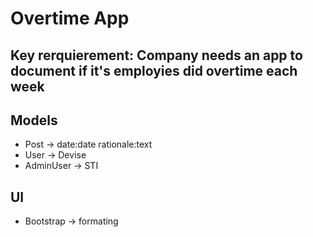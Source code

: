 # Overtime App

## Key rerquierement: Company needs an app to document if it's employies did overtime each week

## Models 
- Post -> date:date rationale:text
- User -> Devise
- AdminUser -> STI

## UI
 - Bootstrap -> formating

